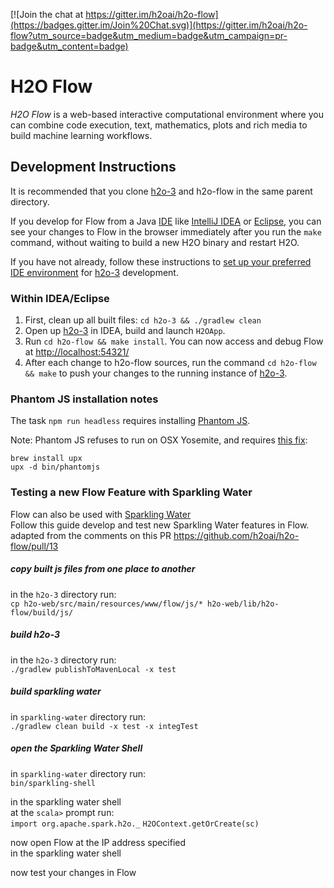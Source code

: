 [![Join the chat at https://gitter.im/h2oai/h2o-flow](https://badges.gitter.im/Join%20Chat.svg)](https://gitter.im/h2oai/h2o-flow?utm_source=badge&utm_medium=badge&utm_campaign=pr-badge&utm_content=badge)

# H2O Flow

*H2O Flow* is a web-based interactive computational environment where you can combine code execution, text, mathematics, plots and rich media to build machine learning workflows.

## Development Instructions

It is recommended that you clone [h2o-3](https://github.com/h2oai/h2o-3) and h2o-flow in the same parent directory. 

If you develop for Flow from a Java [IDE](https://en.wikipedia.org/wiki/Integrated_development_environment) like [IntelliJ IDEA](https://www.jetbrains.com/idea/) or [Eclipse](https://eclipse.org/users/), you can see your changes to Flow in the browser immediately after you run the `make` command, without waiting to build a new H2O binary and restart H2O.  

If you have not already, follow these instructions to  [set up your preferred IDE environment](https://github.com/h2oai/h2o-3#47-setting-up-your-preferred-ide-environment) for [h2o-3](https://github.com/h2oai/h2o-3) development.  
    
### Within IDEA/Eclipse

1. First, clean up all built files:  `cd h2o-3 && ./gradlew clean`
2. Open up [h2o-3](https://github.com/h2oai/h2o-3) in IDEA, build and launch `H2OApp`.
3. Run `cd h2o-flow && make install`. You can now access and debug Flow at [http://localhost:54321/](http://localhost:54321/)
4. After each change to h2o-flow sources, run the command `cd h2o-flow && make` to push your changes to the running instance of [h2o-3](https://github.com/h2oai/h2o-3).

### Phantom JS installation notes

The task `npm run headless` requires installing [Phantom JS](http://phantomjs.org).

Note:
Phantom JS refuses to run on OSX Yosemite, and requires [this fix](https://github.com/ariya/phantomjs/issues/12900):

    brew install upx
    upx -d bin/phantomjs

### Testing a new Flow Feature with Sparkling Water  

Flow can also be used with [Sparkling Water](https://github.com/h2oai/sparkling-water)  
Follow this guide develop and test new Sparkling Water features in Flow.
adapted from the comments on this PR https://github.com/h2oai/h2o-flow/pull/13  

##### copy built js files from one place to another  
in the `h2o-3` directory run:  
`cp h2o-web/src/main/resources/www/flow/js/* h2o-web/lib/h2o-flow/build/js/`  

##### build h2o-3  
in the `h2o-3` directory run:  
`./gradlew publishToMavenLocal -x test`  

##### build sparkling water  
in `sparkling-water` directory run:  
`./gradlew clean build -x test -x integTest`  

##### open the Sparkling Water Shell  
in `sparkling-water` directory run:  
`bin/sparkling-shell`  

in the sparkling water shell  
at the `scala>` prompt run:  
`import org.apache.spark.h2o._` 
`H2OContext.getOrCreate(sc)`

now open Flow at the IP address specified  
in the sparkling water shell  

now test your changes in Flow  
